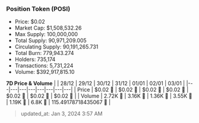 
  ### Position Token (POSI)
  - Price: $0.02
  - Market Cap: $1,508,532.26
  - Max Supply: 100,000,000
  - Total Supply: 90,971,209.005
  - Circulating Supply: 90,191,265.731
  - Total Burn: 779,943.274
  - Holders: 735,174
  - Transactions: 5,731,224
  - Volume: $392,917,815.10

  **7D Price & Volume**
  | | 28&#x2F;12 | 29&#x2F;12 | 30&#x2F;12 | 31&#x2F;12 | 01&#x2F;01 | 02&#x2F;01 | 03&#x2F;01 |
  |---|---|---|---|---|---|---|---|
  | Price | $0.02 🚀 | $0.02 🔻 | $0.02 🚀 | $0.02 🔻 | $0.02 🔻 | $0.02 🚀 | $0.02 🚀 |
  | Volume | 2.72K 🔻 | 3.16K 🚀 | 1.36K 🔻 | 3.55K 🚀 | 1.19K 🔻 | 6.8K 🚀 | 115.49178718435067 🔻 |

  > updated_at: Jan 3, 2024 3:57 AM
